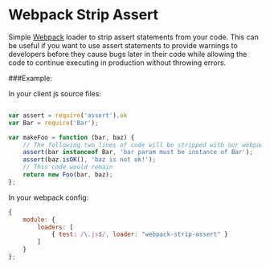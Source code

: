 Webpack Strip Assert
====================

Simple [Webpack](http://webpack.github.io/) loader to strip assert statements from your code. This can be useful if you want to use assert statements to provide warnings to developers before they cause bugs later in their code while allowing the code to continue executing in production without throwing errors.

###Example:

In your client js source files:

```javascript

var assert = require('assert').ok
var Bar = require('Bar');

var makeFoo = function (bar, baz) {
    // The following two lines of code will be stripped with our webpack loader
    assert(bar instanceof Bar, 'bar param must be instance of Bar');
    assert(baz.isOK(), 'baz is not ok!');
    // This code would remain
    return new Foo(bar, baz);
};

```

In your webpack config:

```javascript
{
    module: {
        loaders: [
            { test: /\.js$/, loader: "webpack-strip-assert" }
        ]
    }
};
```